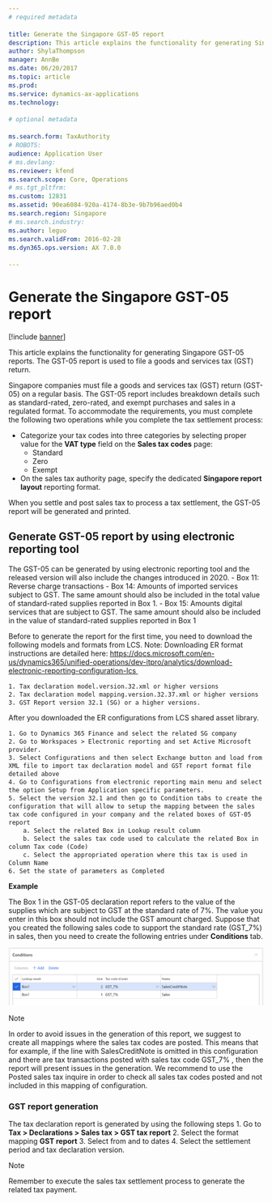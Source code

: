 ```yaml
---
# required metadata

title: Generate the Singapore GST-05 report
description: This article explains the functionality for generating Singapore GST-05 reports in Microsoft Dynamics 365 Finance. The GST-05 report is used to file a goods and services tax (GST) return. 
author: ShylaThompson
manager: AnnBe
ms.date: 06/20/2017
ms.topic: article
ms.prod: 
ms.service: dynamics-ax-applications
ms.technology: 

# optional metadata

ms.search.form: TaxAuthority
# ROBOTS: 
audience: Application User
# ms.devlang: 
ms.reviewer: kfend
ms.search.scope: Core, Operations
# ms.tgt_pltfrm: 
ms.custom: 12831
ms.assetid: 90ea6084-920a-4174-8b3e-9b7b96aed0b4
ms.search.region: Singapore
# ms.search.industry: 
ms.author: leguo
ms.search.validFrom: 2016-02-28
ms.dyn365.ops.version: AX 7.0.0

---
```


# Generate the Singapore GST-05 report

[!include [banner](../includes/banner.md)]

This article explains the functionality for generating Singapore GST-05 reports. The GST-05 report is used to file a goods and services tax (GST) return. 

Singapore companies must file a goods and services tax (GST) return (GST-05) on a regular basis. The GST-05 report includes breakdown details such as standard-rated, zero-rated, and exempt purchases and sales in a regulated format. To accommodate the requirements, you must complete the following two operations while you complete the tax settlement process:

-   Categorize your tax codes into three categories by selecting proper value for the **VAT type** field on the **Sales tax codes** page:
    -   Standard
    -   Zero
    -   Exempt
-   On the sales tax authority page, specify the dedicated **Singapore report layout** reporting format.

When you settle and post sales tax to process a tax settlement, the GST-05 report will be generated and printed.


## Generate GST-05 report by using electronic reporting tool

The GST-05 can be generated by using electronic reporting tool and the released version will also include the changes introduced in 2020.
	-   Box 11: Reverse charge transactions
	-   Box 14: Amounts of imported services subject to GST. The same amount should also be included in the total value of standard-rated supplies reported in Box 1.
	-   Box 15: Amounts digital services that are subject to GST. The same amount should also be included in the value of standard-rated supplies reported in Box 1

Before to generate the report for the first time, you need to download the following models and formats from LCS. Note: Downloading ER format instructions are detailed here: https://docs.microsoft.com/en-us/dynamics365/unified-operations/dev-itpro/analytics/download-electronic-reporting-configuration-lcs 

	1. Tax declaration model.version.32.xml or higher versions 
	2. Tax declaration model mapping.version.32.37.xml or higher versions
	3. GST Report version 32.1 (SG) or a higher versions. 

After you downloaded the ER configurations from LCS shared asset library. 

	1. Go to Dynamics 365 Finance and select the related SG company
	2. Go to Workspaces > Electronic reporting and set Active Microsoft provider.
	3. Select Configurations and then select Exchange button and load from XML file to import tax declaration model and GST report format file detailed above
	4. Go to Configurations from electronic reporting main menu and select the option Setup from Application specific parameters. 
	5. Select the version 32.1 and then go to Condition tabs to create the configuration that will allow to setup the mapping between the sales tax code configured in your company and the related boxes of GST-05 report
		a. Select the related Box in Lookup result column
		b. Select the sales tax code used to calculate the related Box in column Tax code (Code)
		c. Select the appropriated operation where this tax is used in Column Name
	6. Set the state of parameters as Completed
		
**Example**

The Box 1 in the GST-05 declaration report refers to the value of the supplies which are subject to GST at the standard rate of 7%. The value you enter in this box should not include the GST amount charged.
Suppose that you created the following sales code to support the standard rate (GST_7%) in sales, then you need to create the following entries under **Conditions** tab.

![Example](media/SG_GST_Report_Configuration.png)

> [!NOTE]
> In order to avoid issues in the generation of this report, we suggest to create all mappings where the sales tax codes are posted. This means that for example, if the line with SalesCreditNote is omitted in this configuration and there are tax transactions posted with sales tax code GST_7% , then the report will present issues in the generation.  We recommend to use the Posted sales tax inquire in order to check all sales tax codes posted and not included in this mapping of configuration.  
	
### GST report generation
The tax declaration report is generated by using the following steps
	1. Go to **Tax > Declarations > Sales tax > GST tax report**
	2. Select the format mapping **GST report**
	3. Select from and to dates
	4. Select the settlement period and tax declaration version.
	
> [!NOTE]
> Remember to execute the sales tax settlement process to generate the related tax payment. 



